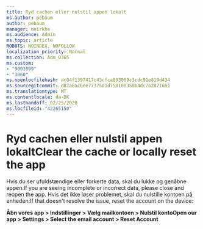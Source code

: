 ```yaml
---
title: Ryd cachen eller nulstil appen lokalt
ms.author: pebaum
author: pebaum
manager: mnirkhe
ms.audience: Admin
ms.topic: article
ROBOTS: NOINDEX, NOFOLLOW
localization_priority: Normal
ms.collection: Adm_O365
ms.custom:
- "9001099"
- "3060"
ms.openlocfilehash: ac04f1397417c43cfca893009c3cdc91e819d434
ms.sourcegitcommit: d87a6ac6ee77375d1d750100359b4dc7b2871691
ms.translationtype: MT
ms.contentlocale: da-DK
ms.lasthandoff: 02/25/2020
ms.locfileid: "42265150"
---
```

# <a name="clear-the-cache-or-locally-reset-the-app"></a><span data-ttu-id="3a4b6-102">Ryd cachen eller nulstil appen lokalt</span><span class="sxs-lookup"><span data-stu-id="3a4b6-102">Clear the cache or locally reset the app</span></span>

<span data-ttu-id="3a4b6-103">Hvis du ser ufuldstændige eller forkerte data, skal du lukke og genåbne appen.</span><span class="sxs-lookup"><span data-stu-id="3a4b6-103">If you are seeing incomplete or incorrect data, please close and reopen the app.</span></span>  <span data-ttu-id="3a4b6-104">Hvis det ikke løser problemet, skal du nulstille kontoen på enheden:</span><span class="sxs-lookup"><span data-stu-id="3a4b6-104">If that doesn't resolve the issue, reset the account on the device:</span></span> 

<span data-ttu-id="3a4b6-105">**Åbn vores app > Indstillinger > Vælg mailkontoen > Nulstil konto**</span><span class="sxs-lookup"><span data-stu-id="3a4b6-105">**Open our app > Settings > Select the email account > Reset Account**</span></span>